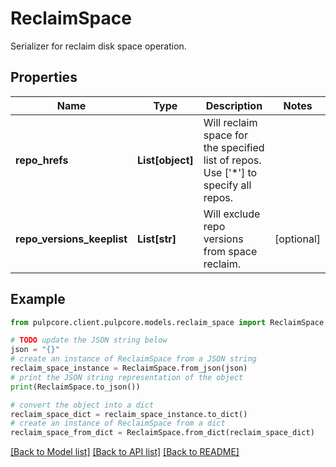 # ReclaimSpace

Serializer for reclaim disk space operation.

## Properties

Name | Type | Description | Notes
------------ | ------------- | ------------- | -------------
**repo_hrefs** | **List[object]** | Will reclaim space for the specified list of repos. Use [&#39;*&#39;] to specify all repos. | 
**repo_versions_keeplist** | **List[str]** | Will exclude repo versions from space reclaim. | [optional] 

## Example

```python
from pulpcore.client.pulpcore.models.reclaim_space import ReclaimSpace

# TODO update the JSON string below
json = "{}"
# create an instance of ReclaimSpace from a JSON string
reclaim_space_instance = ReclaimSpace.from_json(json)
# print the JSON string representation of the object
print(ReclaimSpace.to_json())

# convert the object into a dict
reclaim_space_dict = reclaim_space_instance.to_dict()
# create an instance of ReclaimSpace from a dict
reclaim_space_from_dict = ReclaimSpace.from_dict(reclaim_space_dict)
```
[[Back to Model list]](../README.md#documentation-for-models) [[Back to API list]](../README.md#documentation-for-api-endpoints) [[Back to README]](../README.md)


